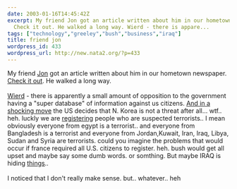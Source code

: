 ```yaml
---
date: 2003-01-16T14:45:42Z
excerpt: My friend Jon got an article written about him in our hometown newspaper.
  Check it out. He walked a long way. Wierd - there is appare...
tags: ["technology","greeley","bush","business","iraq"]
title: friend jon
wordpress_id: 433
wordpress_url: http://new.nata2.org/?p=433
---
```


My friend <a href="http://in5anity.org">Jon</a> got an article written about him in our hometown newspaper. <a href="http://www.greeleytrib.com/apps/pbcs.dll/article?Site=GR&Date=20030116&Category=OUTDOORS&ArtNo=301150011&Ref=AR&SectionCat=FEATURES">Check it out</a>. He walked a long way. <Br><br/><a href="http://www.businessweek.com/technology/cnet/stories/980889.htm">Wierd</a> - there is apparently a small amount of opposition to the government having a "super database" of information against us citizens. <a href="http://www.washtimes.com/national/20030116-72466627.htm">And in a shocking move</a> the US decides that N. Korea is not a threat after all... wtf.. heh.  luckly we are <a href="http://www.washingtonpost.com/wp-dyn/articles/A667-2003Jan16.html">registering</a> people who are suspected terrorists.. I mean obviously everyone from egypt is a terrorist.. and everyone from Bangladesh is a terrorist and everyone from  Jordan,Kuwait, Iran, Iraq, Libya, Sudan and Syria are terrorists. could you imagine the problems that would occur if france required all U.S. citizens to register. heh. bush would get all upset and maybe say some dumb words. or somthing. But maybe IRAQ is hiding <a href="http://www.cnn.com/2003/WORLD/meast/01/16/sproject.irq.wrap/index.html">things</a>..  <br/><br/>I noticed that I don't really make sense. but.. whatever.. heh
